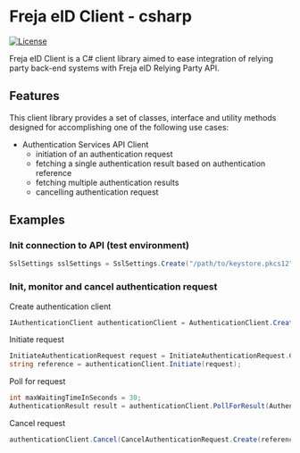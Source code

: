 # Freja eID Client - csharp
[![License](https://img.shields.io/badge/License-Apache%202.0-blue.svg)](https://opensource.org/licenses/Apache-2.0)

Freja eID Client is a C# client library aimed to ease integration of relying party back-end systems with Freja eID Relying Party API.

## Features
This client library provides a set of classes, interface and utility methods designed for accomplishing one of the following use cases:

* Authentication Services API Client
  + initiation of an authentication request
  + fetching a single authentication result based on authentication reference
  + fetching multiple authentication results
  + cancelling authentication request
  
## Examples
### Init connection to API (test environment)
```c#
SslSettings sslSettings = SslSettings.Create("/path/to/keystore.pkcs12", "SuperSecretKeystorePassword", "/path/to/server/certificate.crt");
```
### Init, monitor and cancel authentication request
Create authentication client
```c#
IAuthenticationClient authenticationClient = AuthenticationClient.Create(sslSettings, FrejaEnvironment.TEST).Build<AuthenticationClient>();
```
Initiate request
```c#
InitiateAuthenticationRequest request = InitiateAuthenticationRequest.CreateDefaultWithEmail("email@example.com");
string reference = authenticationClient.Initiate(request);
```
Poll for request
```c#
int maxWaitingTimeInSeconds = 30;
AuthenticationResult result = authenticationClient.PollForResult(AuthenticationResultRequest.Create(reference), maxWaitingTimeInSeconds);
```
Cancel request
```c#
authenticationClient.Cancel(CancelAuthenticationRequest.Create(reference));
```

